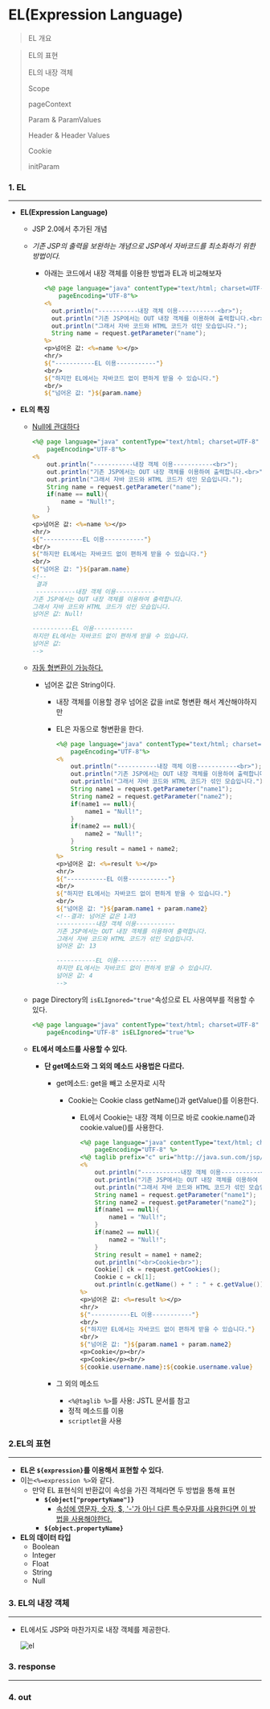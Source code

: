EL(Expression Language)
==========

> EL 개요



> EL의 표현
>
> EL의 내장 객체
>
> Scope
>
> pageContext
>
> Param & ParamValues
>
> Header & Header Values
>
> Cookie
>
> initParam

### 1. EL

---------------

- **EL(Expression Language)**

  - JSP 2.0에서 추가된 개념

  - *기존 JSP의 출력을 보완하는 개념으로 JSP에서 자바코드를 최소화하기 위한 방법이다.*

    - 아래는 코드에서 내장 객체를 이용한 방법과 EL과 비교해보자

      ```jsp
      <%@ page language="java" contentType="text/html; charset=UTF-8"
          pageEncoding="UTF-8"%>
      <%
      	out.println("-----------내장 객체 이용-----------<br>");
      	out.println("기존 JSP에서는 OUT 내장 객체를 이용하여 출력합니다.<br>");
      	out.println("그래서 자바 코드와 HTML 코드가 섞인 모습입니다.");
      	String name = request.getParameter("name");
      %>
      <p>넘어온 값: <%=name %></p>
      <hr/>	
      ${"-----------EL 이용-----------"}
      <br/>
      ${"하지만 EL에서는 자바코드 없이 편하게 받을 수 있습니다."}
      <br/>
      ${"넘어온 값: "}${param.name}
      ```

- **EL의 특징**

  - <u>Null에 관대하다</u>

    ```jsp
    <%@ page language="java" contentType="text/html; charset=UTF-8"
        pageEncoding="UTF-8"%>
    <%
    	out.println("-----------내장 객체 이용-----------<br>");
    	out.println("기존 JSP에서는 OUT 내장 객체를 이용하여 출력합니다.<br>");
    	out.println("그래서 자바 코드와 HTML 코드가 섞인 모습입니다.");
    	String name = request.getParameter("name");
    	if(name == null){
    		name = "Null!";
    	}
    %>
    <p>넘어온 값: <%=name %></p>
    <hr/>	
    ${"-----------EL 이용-----------"}
    <br/>
    ${"하지만 EL에서는 자바코드 없이 편하게 받을 수 있습니다."}
    <br/>
    ${"넘어온 값: "}${param.name}
    <!--
     결과
     -----------내장 객체 이용-----------
    기존 JSP에서는 OUT 내장 객체를 이용하여 출력합니다.
    그래서 자바 코드와 HTML 코드가 섞인 모습입니다.
    넘어온 값: Null!
    
    -----------EL 이용-----------
    하지만 EL에서는 자바코드 없이 편하게 받을 수 있습니다.
    넘어온 값:
    -->
    ```

  - <u>자동 형변환이 가능하다.</u>

    - 넘어온 값은 String이다.

      - 내장 객체를 이용할 경우 넘어온 값을 int로 형변환 해서 계산해야하지만

      - EL은 자동으로 형변환을 한다.

        ```jsp
        <%@ page language="java" contentType="text/html; charset=UTF-8"
            pageEncoding="UTF-8"%>
        <%
        	out.println("-----------내장 객체 이용-----------<br>");
        	out.println("기존 JSP에서는 OUT 내장 객체를 이용하여 출력합니다.<br>");
        	out.println("그래서 자바 코드와 HTML 코드가 섞인 모습입니다.");
        	String name1 = request.getParameter("name1");
        	String name2 = request.getParameter("name2");
        	if(name1 == null){
        		name1 = "Null!";
        	}
        	if(name2 == null){
        		name2 = "Null!";
        	}
        	String result = name1 + name2;
        %>
        <p>넘어온 값: <%=result %></p>
        <hr/>	
        ${"-----------EL 이용-----------"}
        <br/>
        ${"하지만 EL에서는 자바코드 없이 편하게 받을 수 있습니다."}
        <br/>
        ${"넘어온 값: "}${param.name1 + param.name2}
        <!--결과: 넘어온 값은 1과3
        -----------내장 객체 이용-----------
        기존 JSP에서는 OUT 내장 객체를 이용하여 출력합니다.
        그래서 자바 코드와 HTML 코드가 섞인 모습입니다.
        넘어온 값: 13
        
        -----------EL 이용-----------
        하지만 EL에서는 자바코드 없이 편하게 받을 수 있습니다.
        넘어온 값: 4
        -->
        ```

  - page Directory의 `isELIgnored="true"`속성으로 EL 사용여부를 적용할 수 있다. 

    ```jsp
    <%@ page language="java" contentType="text/html; charset=UTF-8"
        pageEncoding="UTF-8" isELIgnored="true"%>
    ```

  - **EL에서 메소드를 사용할 수 있다.**

    - **단 get메소드와 그 외의 메소드 사용법은 다르다.**

      - get메소드: get을 빼고 소문자로 시작

        - Cookie는 Cookie class getName()과 getValue()를 이용한다.

          - EL에서 Cookie는 내장 객체 이므로 바로 cookie.name()과 cookie.value()를 사용한다.

            ```jsp
            <%@ page language="java" contentType="text/html; charset=UTF-8"
                pageEncoding="UTF-8" %>
            <%@ taglib prefix="c" uri="http://java.sun.com/jsp/jstl/core"%>
            <%
            	out.println("-----------내장 객체 이용-----------<br>");
            	out.println("기존 JSP에서는 OUT 내장 객체를 이용하여 출력합니다.<br>");
            	out.println("그래서 자바 코드와 HTML 코드가 섞인 모습입니다.");
            	String name1 = request.getParameter("name1");
            	String name2 = request.getParameter("name2");
            	if(name1 == null){
            		name1 = "Null!";
            	}
            	if(name2 == null){
            		name2 = "Null!";
            	}
            	String result = name1 + name2;
            	out.println("<br>Cookie<br>");
            	Cookie[] ck = request.getCookies();
            	Cookie c = ck[1];
            	out.println(c.getName() + " : " + c.getValue());
            %>
            <p>넘어온 값: <%=result %></p>
            <hr/>	
            ${"-----------EL 이용-----------"}
            <br/>
            ${"하지만 EL에서는 자바코드 없이 편하게 받을 수 있습니다."}
            <br/>
            ${"넘어온 값: "}${param.name1 + param.name2}
            <p>Cookie</p><br/>
            <p>Cookie</p><br/>
            ${cookie.username.name}:${cookie.username.value}
            
            
            ```

            

      - 그 외의 메소드

        - `<%@taglib %>`를 사용: JSTL 문서를 참고
        - 정적 메소드를 이용
        - `scriptlet`을 사용

### 2.EL의 표현

------

- **EL은 `${expression}`를 이용해서 표현할 수 있다.**
- 이는`<%=expression %>`와 같다.
  - 만약 EL 표현식의 반환값이 속성을 가진 객체라면 두 방법을 통해 표현
    - **`${object["propertyName"]}`**
      - <u>속성에 영문자, 숫자, $, '-'가 아닌 다른 특수문자를 사용한다면 이 방법을 사용해야한다.</u>
    - **`${object.propertyName}`**
- **EL의 데이터 타입**
  - Boolean
  - Integer
  - Float
  - String 
  - Null


### 3. EL의 내장 객체

------

- EL에서도 JSP와 마찬가지로 내장 객체를 제공한다.

  ![el](https://user-images.githubusercontent.com/68282095/100518064-99504580-31d2-11eb-9c6e-b463da3d2dbb.jpg)

  

### 3. response

------



### 4. out


